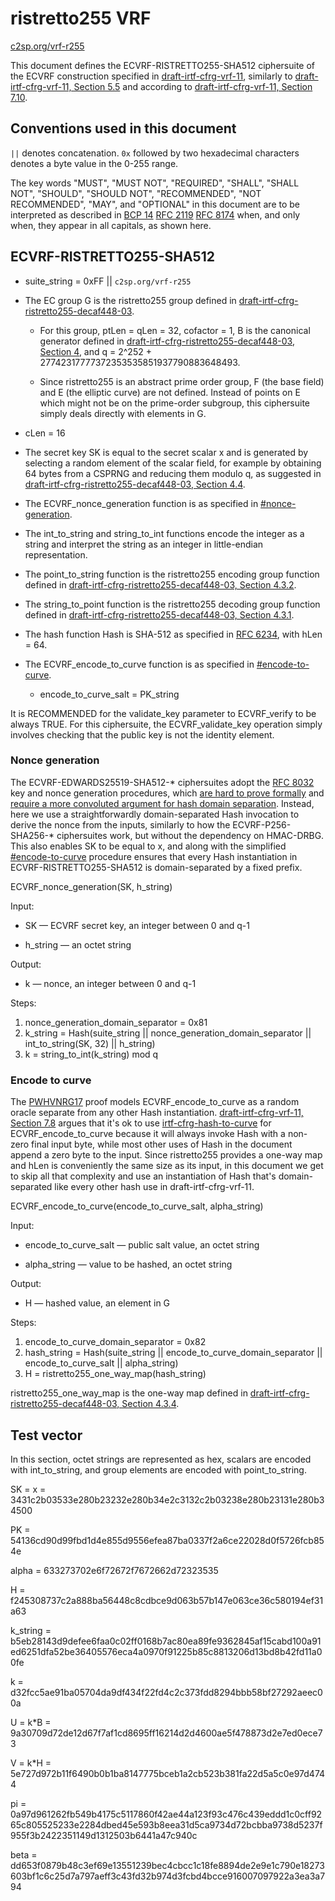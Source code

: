 # ristretto255 VRF

[c2sp.org/vrf-r255](https://c2sp.org/vrf-r255)

This document defines the ECVRF-RISTRETTO255-SHA512 ciphersuite of the ECVRF
construction specified in [draft-irtf-cfrg-vrf-11][], similarly to
[draft-irtf-cfrg-vrf-11, Section 5.5][] and according to
[draft-irtf-cfrg-vrf-11, Section 7.10][].

## Conventions used in this document

`||` denotes concatenation. `0x` followed by two hexadecimal characters denotes
a byte value in the 0-255 range.

The key words "MUST", "MUST NOT", "REQUIRED", "SHALL", "SHALL NOT", "SHOULD",
"SHOULD NOT", "RECOMMENDED", "NOT RECOMMENDED", "MAY", and "OPTIONAL" in this
document are to be interpreted as described in [BCP 14][] [RFC 2119][]
[RFC 8174][] when, and only when, they appear in all capitals, as shown here.

## ECVRF-RISTRETTO255-SHA512

* suite_string = 0xFF || `c2sp.org/vrf-r255`

* The EC group G is the ristretto255 group defined in
  [draft-irtf-cfrg-ristretto255-decaf448-03][].

    * For this group, ptLen = qLen = 32, cofactor = 1, B is the canonical
    generator defined in [draft-irtf-cfrg-ristretto255-decaf448-03, Section 4][],
    and q = 2^252 + 27742317777372353535851937790883648493.

    * Since ristretto255 is an abstract prime order group, F (the base field)
    and E (the elliptic curve) are not defined. Instead of points on E which
    might not be on the prime-order subgroup, this ciphersuite simply deals
    directly with elements in G.

* cLen = 16

* The secret key SK is equal to the secret scalar x and is generated by
  selecting a random element of the scalar field, for example by obtaining 64
  bytes from a CSPRNG and reducing them modulo q, as suggested in
  [draft-irtf-cfrg-ristretto255-decaf448-03, Section 4.4][].

* The ECVRF_nonce_generation function is as specified in
  [#nonce-generation](#nonce-generation).

* The int_to_string and string_to_int functions encode the integer as a string
  and interpret the string as an integer in little-endian representation.

* The point_to_string function is the ristretto255 encoding group function
  defined in [draft-irtf-cfrg-ristretto255-decaf448-03, Section 4.3.2][].

* The string_to_point function is the ristretto255 decoding group function
  defined in [draft-irtf-cfrg-ristretto255-decaf448-03, Section 4.3.1][].

* The hash function Hash is SHA-512 as specified in [RFC 6234][], with hLen = 64.

* The ECVRF_encode_to_curve function is as specified in
  [#encode-to-curve](#encode-to-curve).

    * encode_to_curve_salt = PK_string

It is RECOMMENDED for the validate_key parameter to ECVRF_verify to be always
TRUE. For this ciphersuite, the ECVRF_validate_key operation simply involves
checking that the public key is not the identity element.

### Nonce generation

The ECVRF-EDWARDS25519-SHA512-* ciphersuites adopt the [RFC 8032][] key and
nonce generation procedures, which [are hard to prove formally][] and [require a
more convoluted argument for hash domain separation][]. Instead, here we use a
straightforwardly domain-separated Hash invocation to derive the nonce from the
inputs, similarly to how the ECVRF-P256-SHA256-* ciphersuites work, but without
the dependency on HMAC-DRBG. This also enables SK to be equal to x, and along
with the simplified [#encode-to-curve](#encode-to-curve) procedure ensures that
every Hash instantiation in ECVRF-RISTRETTO255-SHA512 is domain-separated by a
fixed prefix.

ECVRF_nonce_generation(SK, h_string)

Input:

  * SK — ECVRF secret key, an integer between 0 and q-1

  * h_string — an octet string

Output:

  * k — nonce, an integer between 0 and q-1

Steps:

  1. nonce_generation_domain_separator = 0x81
  2. k_string = Hash(suite_string || nonce_generation_domain_separator
            || int_to_string(SK, 32) || h_string)
  3. k = string_to_int(k_string) mod q

### Encode to curve

The [PWHVNRG17] proof models ECVRF_encode_to_curve as a random oracle separate
from any other Hash instantiation. [draft-irtf-cfrg-vrf-11, Section 7.8][]
argues that it's ok to use [irtf-cfrg-hash-to-curve][] for ECVRF_encode_to_curve
because it will always invoke Hash with a non-zero final input byte, while most
other uses of Hash in the document append a zero byte to the input. Since
ristretto255 provides a one-way map and hLen is conveniently the same size as
its input, in this document we get to skip all that complexity and use an
instantiation of Hash that's domain-separated like every other hash use in
draft-irtf-cfrg-vrf-11.

ECVRF_encode_to_curve(encode_to_curve_salt, alpha_string)

Input:

  * encode_to_curve_salt — public salt value, an octet string

  * alpha_string — value to be hashed, an octet string
  
Output:

  * H — hashed value, an element in G

Steps:

  1. encode_to_curve_domain_separator = 0x82
  2. hash_string = Hash(suite_string || encode_to_curve_domain_separator
            || encode_to_curve_salt || alpha_string)
  3. H = ristretto255_one_way_map(hash_string)

ristretto255_one_way_map is the one-way map defined in
[draft-irtf-cfrg-ristretto255-decaf448-03, Section 4.3.4][].

## Test vector

In this section, octet strings are represented as hex, scalars are encoded with
int_to_string, and group elements are encoded with point_to_string.

SK = x = 3431c2b03533e280b23232e280b34e2c3132c2b03238e280b23131e280b34500

PK = 54136cd90d99fbd1d4e855d9556efea87ba0337f2a6ce22028d0f5726fcb854e

alpha = 633273702e6f72672f7672662d72323535

H = f245308737c2a888ba56448c8cdbce9d063b57b147e063ce36c580194ef31a63

k_string = b5eb28143d9defee6faa0c02ff0168b7ac80ea89fe9362845af15cabd100a91ed6251dfa52be36405576eca4a0970f91225b85c8813206d13bd8b42fd11a00fe

k = d32fcc5ae91ba05704da9df434f22fd4c2c373fdd8294bbb58bf27292aeec00a

U = k*B = 9a30709d72de12d67f7af1cd8695ff16214d2d4600ae5f478873d2e7ed0ece73

V = k*H = 5e727d972b11f6490b0b1ba8147775bceb1a2cb523b381fa22d5a5c0e97d4744

pi = 0a97d961262fb549b4175c5117860f42ae44a123f93c476c439eddd1c0cff9265c805525233e2284dbed45e593b8eea31d5ca9734d72bcbba9738d5237f955f3b2422351149d1312503b6441a47c940c

beta = dd653f0879b48c3ef69e13551239bec4cbcc1c18fe8894de2e9e1c790e18273603bf1c6c25d7a797aeff3c43fd32b974d3fcbd4bcce916007097922a3ea3a794

[draft-irtf-cfrg-vrf-11]: https://www.ietf.org/archive/id/draft-irtf-cfrg-vrf-11.html
[draft-irtf-cfrg-vrf-11, Section 5.5]: https://www.ietf.org/archive/id/draft-irtf-cfrg-vrf-11.html#name-ecvrf-ciphersuites
[draft-irtf-cfrg-vrf-11, Section 7.10]: https://www.ietf.org/archive/id/draft-irtf-cfrg-vrf-11.html#name-futureproofing
[draft-irtf-cfrg-vrf-11, Section 7.8]: https://www.ietf.org/archive/id/draft-irtf-cfrg-vrf-11.html#name-hash-function-domain-separa
[BCP 14]: https://www.rfc-editor.org/info/bcp14
[RFC 2119]: https://www.rfc-editor.org/info/rfc2119
[RFC 8174]: https://www.rfc-editor.org/info/rfc8174
[draft-irtf-cfrg-ristretto255-decaf448-03]: https://www.ietf.org/archive/id/draft-irtf-cfrg-ristretto255-decaf448-03.html
[draft-irtf-cfrg-ristretto255-decaf448-03, Section 4]: https://www.ietf.org/archive/id/draft-irtf-cfrg-ristretto255-decaf448-03.html#name-ristretto255
[draft-irtf-cfrg-ristretto255-decaf448-03, Section 4.4]: https://www.ietf.org/archive/id/draft-irtf-cfrg-ristretto255-decaf448-03.html#name-scalar-field
[draft-irtf-cfrg-ristretto255-decaf448-03, Section 4.3.2]: https://www.ietf.org/archive/id/draft-irtf-cfrg-ristretto255-decaf448-03.html#name-encode
[draft-irtf-cfrg-ristretto255-decaf448-03, Section 4.3.1]: https://www.ietf.org/archive/id/draft-irtf-cfrg-ristretto255-decaf448-03.html#name-decode
[draft-irtf-cfrg-ristretto255-decaf448-03, Section 4.3.4]: https://www.ietf.org/archive/id/draft-irtf-cfrg-ristretto255-decaf448-03.html#name-one-way-map
[RFC 6234]: https://www.rfc-editor.org/info/rfc6234
[RFC 8032]: https://www.rfc-editor.org/info/rfc8032
[are hard to prove formally]: https://eprint.iacr.org/2020/823
[require a more convoluted argument for hash domain separation]: https://www.ietf.org/archive/id/draft-irtf-cfrg-vrf-11.html#name-hash-function-domain-separa
[PWHVNRG17]: https://eprint.iacr.org/2017/099
[irtf-cfrg-hash-to-curve]: https://datatracker.ietf.org/doc/draft-irtf-cfrg-hash-to-curve/
